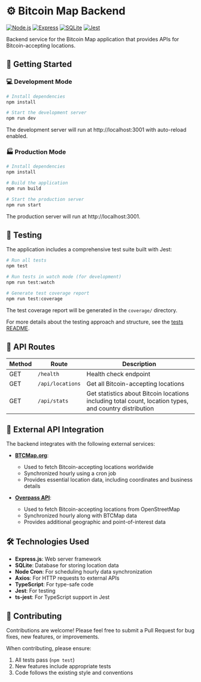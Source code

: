 # ⚙️ Bitcoin Map Backend

[![Node.js](https://img.shields.io/badge/Node.js-18.x-green)](https://nodejs.org/) [![Express](https://img.shields.io/badge/Express-4.x-lightgrey)](https://expressjs.com/) [![SQLite](https://img.shields.io/badge/SQLite-3-blue)](https://www.sqlite.org/) [![Jest](https://img.shields.io/badge/Jest-29.x-red)](https://jestjs.io/)

Backend service for the Bitcoin Map application that provides APIs for Bitcoin-accepting locations.

## 🚀 Getting Started

### 💻 Development Mode

```bash
# Install dependencies
npm install

# Start the development server
npm run dev
```

The development server will run at http://localhost:3001 with auto-reload enabled.

### 🏭 Production Mode

```bash
# Install dependencies
npm install

# Build the application
npm run build

# Start the production server
npm run start
```

The production server will run at http://localhost:3001.

## 🧪 Testing

The application includes a comprehensive test suite built with Jest:

```bash
# Run all tests
npm test

# Run tests in watch mode (for development)
npm run test:watch

# Generate test coverage report
npm run test:coverage
```

The test coverage report will be generated in the `coverage/` directory.

For more details about the testing approach and structure, see the [tests README](./src/__tests__/README.md).

## 🔌 API Routes

| Method | Route            | Description                                                                                            |
| ------ | ---------------- | ------------------------------------------------------------------------------------------------------ |
| GET    | `/health`        | Health check endpoint                                                                                  |
| GET    | `/api/locations` | Get all Bitcoin-accepting locations                                                                    |
| GET    | `/api/stats`     | Get statistics about Bitcoin locations including total count, location types, and country distribution |

## 🔄 External API Integration

The backend integrates with the following external services:

- **[BTCMap.org](https://btcmap.org/api)**:

  - Used to fetch Bitcoin-accepting locations worldwide
  - Synchronized hourly using a cron job
  - Provides essential location data, including coordinates and business details

- **[Overpass API](https://overpass-api.de/)**:
  - Used to fetch Bitcoin-accepting locations from OpenStreetMap
  - Synchronized hourly along with BTCMap data
  - Provides additional geographic and point-of-interest data

## 🛠️ Technologies Used

- **Express.js**: Web server framework
- **SQLite**: Database for storing location data
- **Node Cron**: For scheduling hourly data synchronization
- **Axios**: For HTTP requests to external APIs
- **TypeScript**: For type-safe code
- **Jest**: For testing
- **ts-jest**: For TypeScript support in Jest

## 🤝 Contributing

Contributions are welcome! Please feel free to submit a Pull Request for bug fixes, new features, or improvements.

When contributing, please ensure:
1. All tests pass (`npm test`)
2. New features include appropriate tests
3. Code follows the existing style and conventions
